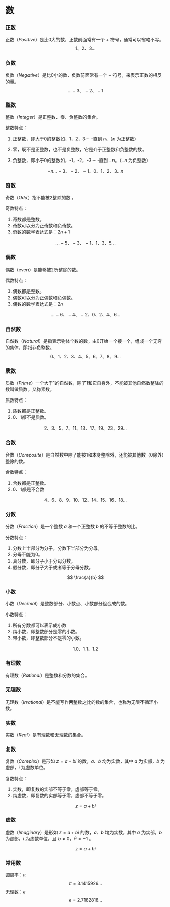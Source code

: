 # 数

### 正数

正数（*Positive*）是比0大的数，正数前面常有一个 $+$ 符号，通常可以省略不写。
$$
1、2、3...
$$

### 负数

负数（*Negative*）是比0小的数，负数前面常有一个 $-$ 符号，来表示正数的相反的量。
$$
...-3、-2、-1
$$

### 整数

整数（*Integer*）是正整数、零、负整数的集合。

整数特点：

1. 正整数，即大于0的整数如，1，2，3······直到 $n$。（$n$ 为正整数）

2. 零，既不是正整数，也不是负整数，它是介于正整数和负整数的数。

3. 负整数，即小于0的整数如，-1，-2，-3······直到 $-n$。（$-n$ 为负整数）

$$
-n...-3、-2、-1、0、1、2、3...n
$$

### 奇数

奇数（*Odd*）指不能被2整除的数 。

奇数特点：

1. 奇数都是整数。
2. 奇数可以分为正奇数和负奇数。
3. 奇数的数学表达式是：$2n+1$

$$
...-5、-3、-1、1、3、5...
$$

### 偶数

偶数（even）是能够被2所整除的数。

偶数特点：

1. 偶数都是整数。
2. 偶数可以分为正偶数和负偶数。
3. 偶数的数学表达式是：$2n$

$$
...-6、-4、-2、0、2、4、6...
$$

### 自然数

自然数（*Natural*）是指表示物体个数的数，由0开始一个接一个，组成一个无穷的集体，即指非负整数。
$$
0、1、2、3、4、5、6、7、8、9...
$$

### 质数

质数（*Prime*）一个大于1的自然数，除了1和它自身外，不能被其他自然数整除的数叫做质数，又称素数。

质数特点：

1. 质数都是正整数。
2. 0、1都不是质数。

$$
2、3、5、7、11、13、17、19、23、29...
$$

### 合数

合数（*Composite*）是自然数中除了能被1和本身整除外，还能被其他数（0除外）整除的数。

合数特点：

1. 合数都是正整数。
2. 0、1都是不合数

$$
4、6、8、9、10、12、14、15、16、18...
$$

### 分数

分数（*Fraction*）是一个整数 *a* 和一个正整数 *b* 的不等于整数的比。

分数特点：

1. 分数上半部分为分子，分数下半部分为分母。
2. 分母不能为0。
3. 真分数，即分子小于分母分数。
4. 假分数，即分子大于或者等于分母分数。

$$
\frac{a}{b}
$$

### 小数

小数（*Decimal*）是整数部分、小数点、小数部分组合成的数。

小数特点：

1. 所有分数都可以表示成小数
2. 纯小数，即整数部分是零的小数。
3. 带小数，即整数部分不是零的小数。

$$
1.0、1.1、1.2
$$

### 有理数

有理数（*Rational*）是整数和分数的集合。

### 无理数

无理数（*Irrational*）是不能写作两整数之比的数的集合，也称为无限不循环小数。

### 实数

实数（*Real*）是有理数和无理数的集合。

### 复数

复数（*Complex*）是形如 $z=a+bi$ 的数，$a、b$ 均为实数，其中 $a$ 为实部，$b$ 为虚部，$i$ 为虚数单位。

复数特点：

1. 实数，即复数的实部不等于零，虚部等于零。
2. 纯虚数，即复数的实部等于零，虚部不等于零。

$$
z=a+bi
$$

### 虚数

虚数（*Imaginary​*）是形如 $z=a+bi$ 的数，$a、b$ 均为实数，其中 $a$ 为实部，$b$ 为虚部，$i$ 为虚数单位，且 $b≠0，i²=-1$ 。

$$
z=a+bi
$$

### 常用数

圆周率：$\pi$
$$
\pi=3.1415926...
$$
无理数：$e$
$$
e=2.7182818...
$$

